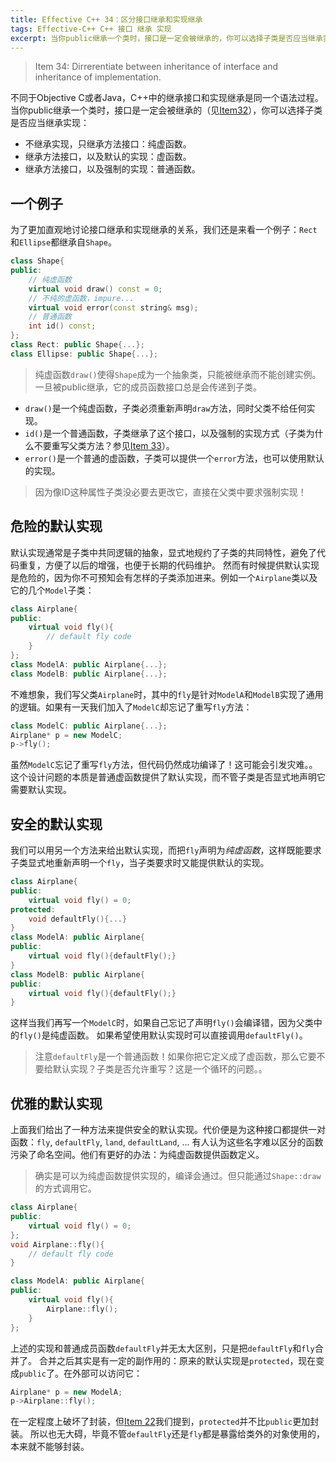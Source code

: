 ```yaml
---
title: Effective C++ 34：区分接口继承和实现继承
tags: Effective-C++ C++ 接口 继承 实现
excerpt: 当你public继承一个类时，接口是一定会被继承的，你可以选择子类是否应当继承实现。不继承实现，只继承方法接口：纯虚函数。继承方法接口，以及默认的实现：虚函数。继承方法接口，以及强制的实现：普通函数。
---
```


> Item 34: Dirrerentiate between inheritance of interface and inheritance of implementation.

不同于Objective C或者Java，C++中的继承接口和实现继承是同一个语法过程。
当你public继承一个类时，接口是一定会被继承的（见[Item32][item32]），你可以选择子类是否应当继承实现：

* 不继承实现，只继承方法接口：纯虚函数。
* 继承方法接口，以及默认的实现：虚函数。
* 继承方法接口，以及强制的实现：普通函数。

<!--more-->

## 一个例子

为了更加直观地讨论接口继承和实现继承的关系，我们还是来看一个例子：`Rect`和`Ellipse`都继承自`Shape`。

```cpp
class Shape{
public:
    // 纯虚函数
    virtual void draw() const = 0;
    // 不纯的虚函数，impure...
    virtual void error(const string& msg);
    // 普通函数
    int id() const;
};
class Rect: public Shape{...};
class Ellipse: public Shape{...};
```

> 纯虚函数`draw()`使得`Shape`成为一个抽象类，只能被继承而不能创建实例。一旦被public继承，它的成员函数接口总是会传递到子类。

* `draw()`是一个纯虚函数，子类必须重新声明`draw`方法，同时父类不给任何实现。
* `id()`是一个普通函数，子类继承了这个接口，以及强制的实现方式（子类为什么不要重写父类方法？参见[Item 33][item33]）。
* `error()`是一个普通的虚函数，子类可以提供一个`error`方法，也可以使用默认的实现。

> 因为像ID这种属性子类没必要去更改它，直接在父类中要求强制实现！

## 危险的默认实现

默认实现通常是子类中共同逻辑的抽象，显式地规约了子类的共同特性，避免了代码重复，方便了以后的增强，也便于长期的代码维护。
然而有时候提供默认实现是危险的，因为你不可预知会有怎样的子类添加进来。例如一个`Airplane`类以及它的几个`Model`子类：

```cpp
class Airplane{
public:
    virtual void fly(){
        // default fly code
    }
};
class ModelA: public Airplane{...};
class ModelB: public Airplane{...};
```

不难想象，我们写父类`Airplane`时，其中的`fly`是针对`ModelA`和`ModelB`实现了通用的逻辑。如果有一天我们加入了`ModelC`却忘记了重写`fly`方法：

```cpp
class ModelC: public Airplane{...};
Airplane* p = new ModelC;
p->fly();
```

虽然`ModelC`忘记了重写`fly`方法，但代码仍然成功编译了！这可能会引发灾难。。这个设计问题的本质是普通虚函数提供了默认实现，而不管子类是否显式地声明它需要默认实现。

## 安全的默认实现

我们可以用另一个方法来给出默认实现，而把`fly`声明为*纯虚函数*，这样既能要求子类显式地重新声明一个`fly`，当子类要求时又能提供默认的实现。

```cpp
class Airplane{
public:
    virtual void fly() = 0;
protected:
    void defaultFly(){...}
}
class ModelA: public Airplane{
public:
    virtual void fly(){defaultFly();}
}
class ModelB: public Airplane{
public:
    virtual void fly(){defaultFly();}
}
```

这样当我们再写一个`ModelC`时，如果自己忘记了声明`fly()`会编译错，因为父类中的`fly()`是纯虚函数。
如果希望使用默认实现时可以直接调用`defaultFly()`。

> 注意`defaultFly`是一个普通函数！如果你把它定义成了虚函数，那么它要不要给默认实现？子类是否允许重写？这是一个循环的问题。。

## 优雅的默认实现

上面我们给出了一种方法来提供安全的默认实现。代价便是为这种接口都提供一对函数：`fly`, `defaultFly`, `land`, `defaultLand`, ...
有人认为这些名字难以区分的函数污染了命名空间。他们有更好的办法：为纯虚函数提供函数定义。

> 确实是可以为纯虚函数提供实现的，编译会通过。但只能通过`Shape::draw`的方式调用它。

```cpp
class Airplane{
public:
    virtual void fly() = 0;
};
void Airplane::fly(){
    // default fly code
}

class ModelA: public Airplane{
public:
    virtual void fly(){
        Airplane::fly();
    }
};
```

上述的实现和普通成员函数`defaultFly`并无太大区别，只是把`defaultFly`和`fly`合并了。
合并之后其实是有一定的副作用的：原来的默认实现是`protected`，现在变成`public`了。在外部可以访问它：

```cpp
Airplane* p = new ModelA;
p->Airplane::fly();
```

在一定程度上破坏了封装，但[Item 22][item22]我们提到，`protected`并不比`public`更加封装。
所以也无大碍，毕竟不管`defaultFly`还是`fly`都是暴露给类外的对象使用的，本来就不能够封装。

[item22]: /2015/08/19/effective-cpp-22.html
[item32]: /2015/08/30/effective-cpp-32.html
[item33]: /2015/08/31/effective-cpp-33.html


